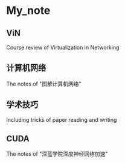 # My_note

## ViN
Course review of Virtualization in Networking

## 计算机网络
The notes of "图解计算机网络"

## 学术技巧

Including tricks of paper reading and writing

## CUDA

The notes of "深蓝学院深度神经网络加速"
